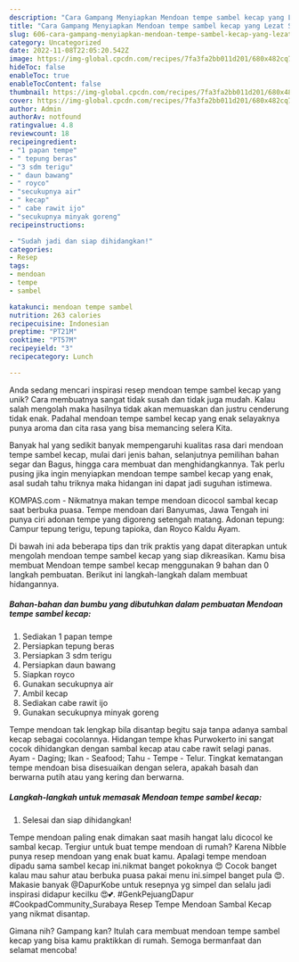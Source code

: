 ```yaml
---
description: "Cara Gampang Menyiapkan Mendoan tempe sambel kecap yang Lezat Sekali"
title: "Cara Gampang Menyiapkan Mendoan tempe sambel kecap yang Lezat Sekali"
slug: 606-cara-gampang-menyiapkan-mendoan-tempe-sambel-kecap-yang-lezat-sekali
category: Uncategorized
date: 2022-11-08T22:05:20.542Z
image: https://img-global.cpcdn.com/recipes/7fa3fa2bb011d201/680x482cq70/mendoan-tempe-sambel-kecap-foto-resep-utama.jpg
hideToc: false
enableToc: true
enableTocContent: false
thumbnail: https://img-global.cpcdn.com/recipes/7fa3fa2bb011d201/680x482cq70/mendoan-tempe-sambel-kecap-foto-resep-utama.jpg
cover: https://img-global.cpcdn.com/recipes/7fa3fa2bb011d201/680x482cq70/mendoan-tempe-sambel-kecap-foto-resep-utama.jpg
author: Admin
authorAv: notfound
ratingvalue: 4.8
reviewcount: 18
recipeingredient:
- "1 papan tempe"
- " tepung beras"
- "3 sdm terigu"
- " daun bawang"
- " royco"
- "secukupnya air"
- " kecap"
- " cabe rawit ijo"
- "secukupnya minyak goreng"
recipeinstructions:

- "Sudah jadi dan siap dihidangkan!"
categories:
- Resep
tags:
- mendoan
- tempe
- sambel

katakunci: mendoan tempe sambel 
nutrition: 263 calories
recipecuisine: Indonesian
preptime: "PT21M"
cooktime: "PT57M"
recipeyield: "3"
recipecategory: Lunch

---
```





Anda sedang mencari inspirasi resep mendoan tempe sambel kecap yang unik? Cara membuatnya sangat tidak susah dan tidak juga mudah. Kalau salah mengolah maka hasilnya tidak akan memuaskan dan justru cenderung tidak enak. Padahal mendoan tempe sambel kecap yang enak selayaknya punya aroma dan cita rasa yang bisa memancing selera Kita.





Banyak hal yang sedikit banyak mempengaruhi kualitas rasa dari mendoan tempe sambel kecap, mulai dari jenis bahan, selanjutnya pemilihan bahan segar dan Bagus, hingga cara membuat dan menghidangkannya. Tak perlu pusing jika ingin menyiapkan mendoan tempe sambel kecap yang enak,      asal sudah tahu triknya maka hidangan ini dapat jadi suguhan istimewa.














KOMPAS.com - Nikmatnya makan tempe mendoan dicocol sambal kecap saat berbuka puasa. Tempe mendoan dari Banyumas, Jawa Tengah ini punya ciri adonan tempe yang digoreng setengah matang. Adonan tepung: Campur tepung terigu, tepung tapioka, dan Royco Kaldu Ayam.






Di bawah ini ada beberapa tips dan trik praktis yang dapat diterapkan untuk mengolah mendoan tempe sambel kecap yang siap dikreasikan. Kamu bisa membuat Mendoan tempe sambel kecap menggunakan 9 bahan dan 0 langkah pembuatan. Berikut ini langkah-langkah dalam membuat hidangannya.

<!--inarticleads1-->

##### Bahan-bahan dan bumbu yang dibutuhkan dalam pembuatan Mendoan tempe sambel kecap:

1. Sediakan 1 papan tempe
1. Persiapkan  tepung beras
1. Persiapkan 3 sdm terigu
1. Persiapkan  daun bawang
1. Siapkan  royco
1. Gunakan secukupnya air
1. Ambil  kecap
1. Sediakan  cabe rawit ijo
1. Gunakan secukupnya minyak goreng


Tempe mendoan tak lengkap bila disantap begitu saja tanpa adanya sambal kecap sebagai cocolannya. Hidangan tempe khas Purwokerto ini sangat cocok dihidangkan dengan sambal kecap atau cabe rawit selagi panas. Ayam - Daging; Ikan - Seafood; Tahu - Tempe - Telur. Tingkat kematangan tempe mendoan bisa disesuaikan dengan selera, apakah basah dan berwarna putih atau yang kering dan berwarna. 

<!--inarticleads2-->

##### Langkah-langkah untuk memasak Mendoan tempe sambel kecap:


1. Selesai dan siap dihidangkan!

Tempe mendoan paling enak dimakan saat masih hangat lalu dicocol ke sambal kecap. Tergiur untuk buat tempe mendoan di rumah? Karena Nibble punya resep mendoan yang enak buat kamu. Apalagi tempe mendoan dipadu sama sambel kecap ini.nikmat banget pokoknya 😍 Cocok banget kalau mau sahur atau berbuka puasa pakai menu ini.simpel banget pula 😍. Makasie banyak @DapurKobe untuk resepnya yg simpel dan selalu jadi inspirasi didapur kecilku 😍💕. #GenkPejuangDapur #CookpadCommunity_Surabaya Resep Tempe Mendoan Sambal Kecap yang nikmat disantap. 

Gimana nih? Gampang kan? Itulah cara membuat mendoan tempe sambel kecap yang bisa kamu praktikkan di rumah. Semoga bermanfaat dan selamat mencoba!
